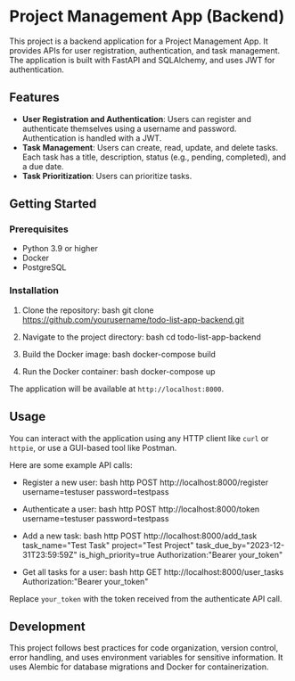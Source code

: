 # Project Management App (Backend)

This project is a backend application for a Project Management App. It provides APIs for user registration, authentication, and task management. The application is built with FastAPI and SQLAlchemy, and uses JWT for authentication.

## Features

- **User Registration and Authentication**: Users can register and authenticate themselves using a username and password. Authentication is handled with a JWT.
- **Task Management**: Users can create, read, update, and delete tasks. Each task has a title, description, status (e.g., pending, completed), and a due date.
- **Task Prioritization**: Users can prioritize tasks.

## Getting Started

### Prerequisites

- Python 3.9 or higher
- Docker
- PostgreSQL

### Installation

1. Clone the repository:
   bash
   git clone https://github.com/yourusername/todo-list-app-backend.git

2. Navigate to the project directory:
   bash
   cd todo-list-app-backend

3. Build the Docker image:
   bash
   docker-compose build

4. Run the Docker container:
   bash
   docker-compose up

The application will be available at `http://localhost:8000`.

## Usage

You can interact with the application using any HTTP client like `curl` or `httpie`, or use a GUI-based tool like Postman.

Here are some example API calls:

- Register a new user:
  bash
  http POST http://localhost:8000/register username=testuser password=testpass

- Authenticate a user:
  bash
  http POST http://localhost:8000/token username=testuser password=testpass

- Add a new task:
  bash
  http POST http://localhost:8000/add_task task_name="Test Task" project="Test Project" task_due_by="2023-12-31T23:59:59Z" is_high_priority=true Authorization:"Bearer your_token"

- Get all tasks for a user:
  bash
  http GET http://localhost:8000/user_tasks Authorization:"Bearer your_token"

Replace `your_token` with the token received from the authenticate API call.

## Development

This project follows best practices for code organization, version control, error handling, and uses environment variables for sensitive information. It uses Alembic for database migrations and Docker for containerization.
